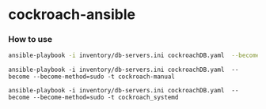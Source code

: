 # cockroach-ansible

### How to use

```bash
ansible-playbook -i inventory/db-servers.ini cockroachDB.yaml  --become --become-method=sudo -t preinstall
```

```
ansible-playbook -i inventory/db-servers.ini cockroachDB.yaml  --become --become-method=sudo -t cockroach-manual
```

```
ansible-playbook -i inventory/db-servers.ini cockroachDB.yaml  --become --become-method=sudo -t cockroach_systemd
```
